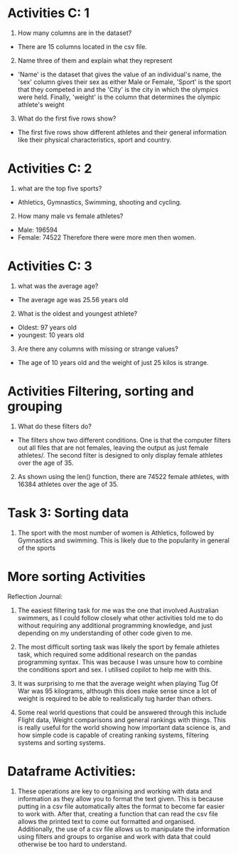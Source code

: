 # Activities C: 1

1. How many columns are in the dataset?
- There are 15 columns located in the csv file.

2. Name three of them and explain what they represent
- 'Name' is the dataset that gives the value of an individual's name, the 'sex' column gives their sex as either Male or Female, 'Sport' is the sport that they competed in
and the 'City' is the city in which the olympics were held. Finally, 'weight' is the column that determines the olympic athlete's weight

3. What do the first five rows show?
- The first five rows show different athletes and their general information like their physical characteristics, sport and country.


# Activities C: 2
1. what are the top five sports?
- Athletics, Gymnastics, Swimming, shooting and cycling.
2. How many male vs female athletes?
- Male: 196594
- Female: 74522
Therefore there were more men then women.


# Activities C: 3
1. what was the average age?
- The average age was 25.56 years old
2. What is the oldest and youngest athlete?
- Oldest: 97 years old
- youngest: 10 years old
3. Are there any columns with missing or strange values?
- The age of 10 years old and the weight of just 25 kilos is strange.

# Activities Filtering, sorting and grouping
1. What do these filters do?
- The filters show two different conditions. One is that the computer filters out all files that are not females, leaving the output as just female athletes/.
The second filter is designed to only display female athletes over the age of 35.
2. As shown using the len() function, there are 74522 female athletes, with 16384 athletes over the age of 35.


# Task 3: Sorting data
1. The sport with the most number of women is Athletics, followed by Gymnastics and swimming. This is likely due to the popularity in general of the sports


# More sorting Activities
Reflection Journal:
1. The easiest filtering task for me was the one that involved Australian swimmers, as I could follow closely what other activities told me to do without requiring any additional
programming knowledge, and just depending on my understanding of other code given to me.

2. The most difficult sorting task was likely the sport by female athletes task, which required some additional research on the pandas programming syntax. This was because I was unsure how to combine the conditions sport and sex. I utilised copilot to help me with this.

3. It was surprising to me that the average weight when playing Tug Of War was 95 kilograms, although this does make sense since a lot of weight is required to be able to realistically tug harder than others.

4. Some real world questions that could be answered through this include Flight data, Weight comparisons and general rankings with things.
This is really useful for the world showing how important data science is, and how simple code is capable of creating ranking systems, filtering systems and sorting systems.

# Dataframe Activities:
1. These operations are key to organising and working with data and information as they allow you to format the text given. This is because putting in a csv file automatically altes the format to become far easier to work with. After that, creating a function that can read the csv file allows the printed text to come out formatted and organised. Additionally, the use of a csv file allows us to manipulate the information using filters and groups to organise and work with data that could otherwise be too hard to understand.